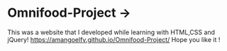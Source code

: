 # Omnifood-Project ->
This was a website that I developed while learning with HTML,CSS and jQuery!
https://amangoelfv.github.io/Omnifood-Project/
Hope you like it !

